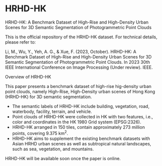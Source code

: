 # HRHD-HK
HRHD-HK: A Benchmark Dataset of High-Rise and High-Density Urban Scenes for 3D Semantic Segmentation of Photogrammetric Point Clouds

This is the official repository of the HRHD-HK dataset. For technical details, please refer to:

Li, M., Wu, Y., Yeh, A. G., & Xue, F. (2023, October). HRHD-HK: A Benchmark Dataset of High-Rise and High-Density Urban Scenes for 3D Semantic Segmentation of Photogrammetric Point Clouds. In 2023 30th IEEE International Conference on Image Processing (Under review). IEEE.

Overview of HRHD-HK

This paper presents a benchmark dataset of high-rise hig-density urban point clouds, namely High-Rise, High-Density urban scenes of Hong Kong (HRHD-HK) for 3D semantic segmentation.

* The semantic labels of HRHD-HK include building, vegetation, road, waterbody, facility, terrain, and vehicle. 
* Point clouds of HRHD-HK were collected in HK with two features, i.e., color and coordinates in the HK 1980 Grid system (EPSG:2326). 
* HRHD-HK arranged in 150 tiles, contain approximately 273 million points, covering 9.375 km$^2$.
* HRHD-HK aims to supplement the existing benchmark datasets with Asian HRHD urban scenes as well as subtropical natural landscapes, such as sea, vegetation, and mountains.

HRHD-HK will be available soon once the paper is online.


